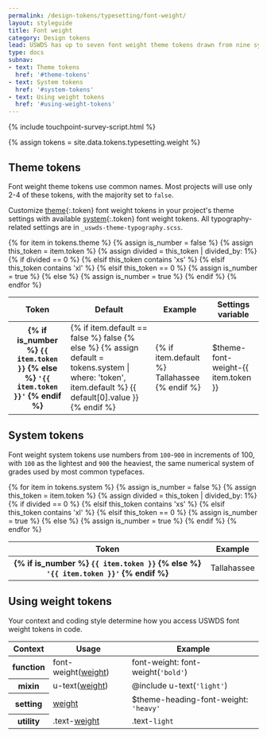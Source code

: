 ```yaml
---
permalink: /design-tokens/typesetting/font-weight/
layout: styleguide
title: Font weight
category: Design tokens
lead: USWDS has up to seven font weight theme tokens drawn from nine system tokens.
type: docs
subnav:
- text: Theme tokens
  href: '#theme-tokens'
- text: System tokens
  href: '#system-tokens'
- text: Using weight tokens
  href: '#using-weight-tokens'
---
```


{% include touchpoint-survey-script.html %}

{% assign tokens = site.data.tokens.typesetting.weight %}

## Theme tokens
Font weight theme tokens use common names. Most projects will use only 2-4 of these tokens, with the majority set to `false`.

Customize [theme](#theme-tokens){:.token} font weight tokens in your project's theme settings with available [system](#system-tokens){:.token} font weight tokens. All typography-related settings are in `_uswds-theme-typography.scss`.

<div class="site-table-wrapper overflow-hidden">
  <table class="usa-table--borderless site-table-responsive width-full">
    <thead>
      <tr>
        <th scope="col">Token</th>
        <th scope="col">Default</th>
        <th scope="col">Example</th>
        <th scope="col">Settings variable</th>
      </tr>
    </thead>
    <tbody class="font-mono-2xs">
      {% for item in tokens.theme %}
        {% assign is_number = false %}
        {% assign this_token = item.token %}
        {% assign divided = this_token | divided_by: 1%}
        {% if divided == 0 %}
        {% elsif this_token contains 'xs' %}
        {% elsif this_token contains 'xl' %}
        {% elsif this_token == 0 %}
          {% assign is_number = true %}
        {% else %}
          {% assign is_number = true %}
        {% endif %}
        <tr>
          <th scope="row" data-title="Theme token">
            <span class="text-normal">
              {% if is_number %}
                <code class="text-no-wrap">{{ item.token }}</code>
              {% else %}
                <code class="text-no-wrap">'{{ item.token }}'</code>
              {% endif %}
            </span>
          </th>
          <td data-title="Default">
            <span>
              {% if item.default == false %}
                false
              {% else %}
                {% assign default = tokens.system
                  | where: 'token', item.default %}
                {{ default[0].value }}
              {% endif %}
            </span>
          </td>
          <td data-title="Example" class="overflow-hidden">
            {% if item.default %}
              <span class="font-sans-8 text-{{ item.token }}">
                Tallahassee
              </span>
            {% endif %}
          </td>
          <td data-title="Settings var">
            <span>
              $theme-font-weight-{{ item.token }}
            </span>
          </td>
        </tr>
      {% endfor %}
    </tbody>
  </table>
</div>

## System tokens
Font weight system tokens use numbers from `100`-`900` in increments of 100, with `100` as the lightest and `900` the heaviest, the same numerical system of grades used by most common typefaces.

<div class="site-table-wrapper overflow-hidden maxw-tablet">
  <table class="usa-table--borderless site-table-responsive width-full">
    <thead>
      <tr>
        <th scope="col">Token</th>
        <th scope="col">Example</th>
      </tr>
    </thead>
    <tbody class="font-mono-2xs">
      {% for item in tokens.system %}
        {% assign is_number = false %}
        {% assign this_token = item.token %}
        {% assign divided = this_token | divided_by: 1%}
        {% if divided == 0 %}
        {% elsif this_token contains 'xs' %}
        {% elsif this_token contains 'xl' %}
        {% elsif this_token == 0 %}
          {% assign is_number = true %}
        {% else %}
          {% assign is_number = true %}
        {% endif %}
        <tr>
          <th scope="row" data-title="Theme token">
            <span class="text-normal">
              {% if is_number %}
                <code class="text-no-wrap">{{ item.token }}</code>
              {% else %}
                <code class="text-no-wrap">'{{ item.token }}'</code>
              {% endif %}
            </span>
          </th>
          <td data-title="Example" class="overflow-hidden">
            <span class="font-sans-8 text-{{ item.token }}">
              Tallahassee
            </span>
          </td>
        </tr>
      {% endfor %}
    </tbody>
  </table>
</div>

## Using weight tokens
Your context and coding style determine how you access USWDS font weight tokens in code.

<div class="site-table-wrapper">
  <table class="usa-table--borderless site-table-responsive">
    <thead>
      <tr>
        <th scope="col">Context</th>
        <th scope="col">Usage</th>
        <th scope="col">Example</th>
      </tr>
    </thead>
    <tbody class="font-mono-2xs">
      <tr>
        <th scope="row" data-title="Context">
          <span class="font-lang-3">function</span>
        </th>
        <td data-title="Description">
          <span class="line-height-sans-6">
            font-weight(<a href="{{ site.baseurl }}/design-tokens/typesetting/font-weight/" class="token">weight</a>)
          </span>
        </td>
        <td data-title="Example">
          <span class="line-height-sans-6">
            font-weight: font-weight(<code>'bold'</code>)
          </span>
        </td>
      </tr>
      <tr>
        <th scope="row" data-title="Context">
          <span class="font-lang-3">
            mixin
          </span>
        </th>
        <td data-title="Description">
          <span>
            u-text(<a href="{{ site.baseurl }}/design-tokens/typesetting/font-weight/" class="token">weight</a>)
          </span>
        </td>
        <td data-title="Example">
          <span>
            @include u-text(<code>'light'</code>)
          </span>
        </td>
      </tr>
      <tr>
        <th scope="row" data-title="Context">
          <span class="font-lang-3">setting</span>
        </th>
        <td data-title="Description">
          <span>
            <a href="{{ site.baseurl }}/design-tokens/typesetting/font-weight/" class="token">weight</a>
          </span>
        </td>
        <td data-title="Example">
          <span>
            $theme-heading-font-weight: <code>'heavy'</code>
          </span>
        </td>
      </tr>
      <tr>
        <th scope="row" data-title="Context">
          <span class="font-lang-3">
            utility
          </span>
        </th>
        <td data-title="Description">
          <span>
            .text-<a href="{{ site.baseurl }}/design-tokens/typesetting/font-weight/" class="token">weight</a>
          </span>
        </td>
        <td data-title="Example">
          <span>
            .text-<code>light</code>
          </span>
        </td>
      </tr>
    </tbody>
  </table>
</div>

